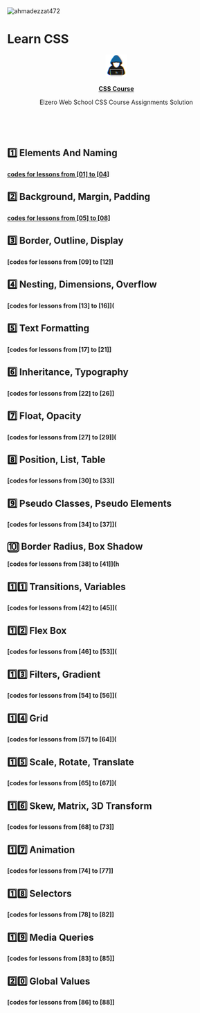 <img align="center" src="https://visitor-badge.laobi.icu/badge?page_id=ahmadezzat472/Learn-CSS" alt="ahmadezzat472">

# Learn CSS   
<div align="center">
	<picture><img src = "https://github.com/0xAbdulKhalid/0xAbdulKhalid/raw/main/assets/mdImages/about_me.gif" width = 50px></picture>
	<br><br>
	<a href="https://www.youtube.com/playlist?list=PLDoPjvoNmBAw_t_XWUFbBX-c9MafPk9ji" >
		<b>CSS Course</b>
		<br>
	</a>
	<p>Elzero Web School CSS Course Assignments Solution</p>
</div>	
<br><br><br>


## 1️⃣ Elements And Naming  
#### [codes for lessons from [01] to [04]]()  
    
## 2️⃣ Background, Margin, Padding
#### [codes for lessons from [05] to [08]]()   


## 3️⃣ Border, Outline, Display
#### [codes for lessons from [09] to [12]] 


## 4️⃣ Nesting, Dimensions, Overflow
#### [codes for lessons from [13] to [16]](



## 5️⃣ Text Formatting
#### [codes for lessons from [17] to [21]]
   




## 6️⃣ Inheritance, Typography
#### [codes for lessons from [22] to [26]]
  




## 7️⃣ Float, Opacity
#### [codes for lessons from [27] to [29]](  
    



## 8️⃣ Position, List, Table
#### [codes for lessons from [30] to [33]]
    

## 9️⃣ Pseudo Classes, Pseudo Elements
#### [codes for lessons from [34] to [37]]( 
 

## 🔟 Border Radius, Box Shadow
#### [codes for lessons from [38] to [41]](h  
    




## 1️⃣1️⃣ Transitions, Variables
#### [codes for lessons from [42] to [45]]( 
   


## 1️⃣2️⃣ Flex Box
#### [codes for lessons from [46] to [53]]( 
     



## 1️⃣3️⃣ Filters, Gradient
#### [codes for lessons from [54] to [56]](
   


## 1️⃣4️⃣ Grid
#### [codes for lessons from [57] to [64]](  
    



## 1️⃣5️⃣ Scale, Rotate, Translate
#### [codes for lessons from [65] to [67]]( 
 


## 1️⃣6️⃣ Skew, Matrix, 3D Transform
#### [codes for lessons from [68] to [73]]




## 1️⃣7️⃣ Animation
#### [codes for lessons from [74] to [77]] 
  


## 1️⃣8️⃣ Selectors
#### [codes for lessons from [78] to [82]]
     


## 1️⃣9️⃣ Media Queries
#### [codes for lessons from [83] to [85]]




## 2️⃣0️⃣ Global Values
#### [codes for lessons from [86] to [88]]  
  
